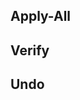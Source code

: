 ## Apply-All
<!-- paste your one-block script here -->

## Verify
<!-- list concrete checks (urls/curl/grep/ci links) -->

## Undo
<!-- exact commands to revert -->
